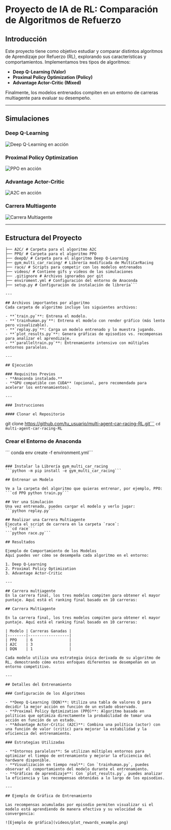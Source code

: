 # Proyecto de IA de RL: Comparación de Algoritmos de Refuerzo

## Introducción
Este proyecto tiene como objetivo estudiar y comparar distintos algoritmos de Aprendizaje por Refuerzo (RL), explorando sus características y comportamientos. Implementamos tres tipos de algoritmos:

- **Deep Q-Learning (Valor)**
- **Proximal Policy Optimization (Policy)**
- **Advantage Actor-Critic (Mixed)**

Finalmente, los modelos entrenados compiten en un entorno de carreras multiagente para evaluar su desempeño.

---

## Simulaciones

### Deep Q-Learning
![Deep Q-Learning en acción](videos/dqn_simulation.gif)

### Proximal Policy Optimization
![PPO en acción](videos/ppo_simulation.gif)

### Advantage Actor-Critic
![A2C en acción](videos/a2c_simulation.gif)

### Carrera Multiagente
![Carrera Multiagente](videos/multi_agent_race.gif)

---

## Estructura del Proyecto
```
├── A2C/ # Carpeta para el algoritmo A2C 
├── PPO/ # Carpeta para el algoritmo PPO 
├── deepQ/ # Carpeta para el algoritmo Deep Q-Learning 
├── gym_multi_car_racing/ # Librería modificada de MultiCarRacing 
├── race/ # Scripts para competir con los modelos entrenados 
├── videos/ # Contiene gifs y videos de las simulaciones 
├── .gitignore # Archivos ignorados por git 
├── enviroment.yml # Configuración del entorno de Anaconda 
├── setup.py # Configuración de instalación de librería```

---

## Archivos importantes por algoritmo
Cada carpeta de algoritmo incluye los siguientes archivos:

- **`train.py`**: Entrena el modelo.
- **`trainhuman.py`**: Entrena el modelo con render gráfico (más lento pero visualizable).
- **`replay.py`**: Carga un modelo entrenado y lo muestra jugando.
- **`plot_results.py`**: Genera gráficas de episodios vs. recompensas para analizar el aprendizaje.
- **`paralleltrain.py`**: Entrenamiento intensivo con múltiples entornos paralelos.

---

## Ejecución

### Requisitos Previos
- **Anaconda instalado.**
- **GPU compatible con CUDA** (opcional, pero recomendado para acelerar los entrenamientos).

---

### Instrucciones

#### Clonar el Repositorio
```
git clone https://github.com/tu_usuario/multi-agent-car-racing-RL.git```
```cd multi-agent-car-racing-RL```

### Crear el Entorno de Anaconda
´´´
conda env create -f environment.yml```
```conda activate car´´´

### Instalar la Librería gym_multi_car_racing
```python -m pip install -e gym_multi_car_racing```

## Entrenar un Modelo

Ve a la carpeta del algoritmo que quieras entrenar, por ejemplo, PPO:
```cd PPO python train.py```

## Ver una Simulación
Una vez entrenado, puedes cargar el modelo y verlo jugar:
```python replay.py```

## Realizar una Carrera Multiagente
Ejecuta el script de carrera en la carpeta `race`:
```cd race```
```python race.py```

## Resultados 

Ejemplo de Comportamiento de los Modelos
Aquí puedes ver cómo se desempeña cada algoritmo en el entorno:

1. Deep Q-Learning
2. Proximal Policy Optimization
3. Advantage Actor-Critic

---

## Carrera multiagente
En la carrera final, los tres modelos compiten para obtener el mayor puntaje. Aquí está el ranking final basado en 10 carreras:

## Carrera Multiagente

En la carrera final, los tres modelos compiten para obtener el mayor puntaje. Aquí está el ranking final basado en 10 carreras:

| Modelo | Carreras Ganadas |
|--------|------------------|
| PPO    | 6                |
| A2C    | 3                |
| DQN    | 1                |

Cada modelo utiliza una estrategia única derivada de su algoritmo de RL, demostrando cómo estos enfoques diferentes se desempeñan en un entorno competitivo.

---

## Detalles del Entrenamiento

### Configuración de los Algoritmos

- **Deep Q-Learning (DQN)**: Utiliza una tabla de valores Q para decidir la mejor acción en función de un estado observado.
- **Proximal Policy Optimization (PPO)**: Algoritmo basado en políticas que optimiza directamente la probabilidad de tomar una acción en función de un estado.
- **Advantage Actor-Critic (A2C)**: Combina una política (actor) con una función de valor (critic) para mejorar la estabilidad y la eficiencia del entrenamiento.

### Estrategias Utilizadas

- **Entornos paralelos**: Se utilizan múltiples entornos para optimizar el tiempo de entrenamiento y mejorar la eficiencia del hardware disponible.
- **Visualización en tiempo real**: Con `trainhuman.py`, puedes observar el comportamiento del modelo durante el entrenamiento.
- **Gráficas de aprendizaje**: Con `plot_results.py`, puedes analizar la eficiencia y las recompensas obtenidas a lo largo de los episodios.

---

## Ejemplo de Gráfica de Entrenamiento

Las recompensas acumuladas por episodio permiten visualizar si el modelo está aprendiendo de manera efectiva y su velocidad de convergencia:

![Ejemplo de gráfica](videos/plot_rewards_example.png)

